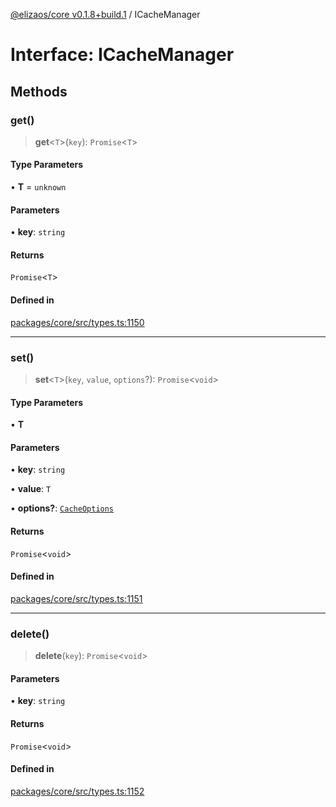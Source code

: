 [@elizaos/core v0.1.8+build.1](../index.md) / ICacheManager

# Interface: ICacheManager

## Methods

### get()

> **get**\<`T`\>(`key`): `Promise`\<`T`\>

#### Type Parameters

• **T** = `unknown`

#### Parameters

• **key**: `string`

#### Returns

`Promise`\<`T`\>

#### Defined in

[packages/core/src/types.ts:1150](https://github.com/Vicolee/riddleculous-ai-agent/blob/main/packages/core/src/types.ts#L1150)

***

### set()

> **set**\<`T`\>(`key`, `value`, `options`?): `Promise`\<`void`\>

#### Type Parameters

• **T**

#### Parameters

• **key**: `string`

• **value**: `T`

• **options?**: [`CacheOptions`](../type-aliases/CacheOptions.md)

#### Returns

`Promise`\<`void`\>

#### Defined in

[packages/core/src/types.ts:1151](https://github.com/Vicolee/riddleculous-ai-agent/blob/main/packages/core/src/types.ts#L1151)

***

### delete()

> **delete**(`key`): `Promise`\<`void`\>

#### Parameters

• **key**: `string`

#### Returns

`Promise`\<`void`\>

#### Defined in

[packages/core/src/types.ts:1152](https://github.com/Vicolee/riddleculous-ai-agent/blob/main/packages/core/src/types.ts#L1152)
